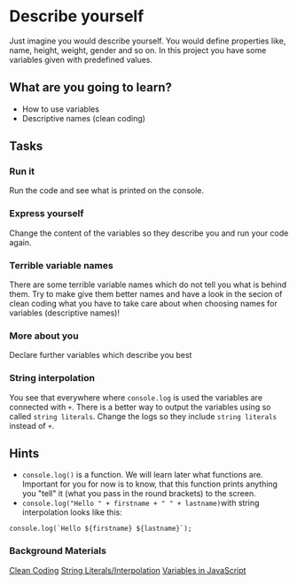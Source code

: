 # Describe yourself

Just imagine you would describe yourself. You would define properties like, name, height, weight, gender and so on. In this project you have some variables given with predefined values.


## What are you going to learn?

* How to use variables
* Descriptive names (clean coding)

## Tasks

### Run it
Run the code and see what is printed on the console.

### Express yourself
Change the content of the variables so they describe you and run your code again.

### Terrible variable names
There are some terrible variable names which do not tell you what is behind them. Try to make give them better names and have a look in the secion of clean coding what you have to take care about when choosing names for variables (descriptive names)!

### More about you
Declare further variables which describe you best

### String interpolation
You see that everywhere where `console.log` is used the variables are connected with `+`. There is a better way to output the variables using so called `string literals`. Change the logs so they include `string literals` instead of `+`.

## Hints
* `console.log()` is a function. We will learn later what functions are. Important for you for now is to know, that this function prints anything you "tell" it (what you pass in the round brackets) to the screen.
* `console.log("Hello " + firstname + " " + lastname)`with string interpolation looks like this:
```
console.log(`Hello ${firstname} ${lastname}`);
```

### Background Materials
[Clean Coding](https://journey.code.cool/v2/learn/materials/competencies/clean-code.md)
[String Literals/Interpolation](https://developer.mozilla.org/en-US/docs/Web/JavaScript/Reference/Template_literals)
[Variables in JavaScript](https://journey.code.cool/v2/learn/materials/competencies/javascript-basics/javascript-variables.md)
